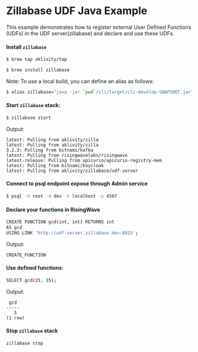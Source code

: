 # Zillabase UDF Java Example

This example demonstrates how to register external User Defined Functions (UDFs) in the UDF server(zillabase) and declare and use these UDFs.

#### Install `zillabase`

```bash
$ brew tap aklivity/tap

$ brew install zillabase
```

Note: To use a local build, you can define an alias as follows:

```bash
$ alias zillabase="java -jar `pwd`/cli/target/cli-develop-SNAPSHOT.jar"
```

#### Start `zillabase` stack:

```bash
$ zillabase start
```

Output:

```text
latest: Pulling from aklivity/zilla
latest: Pulling from aklivity/zilla
3.2.3: Pulling from bitnami/kafka
latest: Pulling from risingwavelabs/risingwave
latest-release: Pulling from apicurio/apicurio-registry-mem
latest: Pulling from bitnami/keycloak
latest: Pulling from aklivity/zillabase/udf-server
```

#### Connect to psql endpoint expose through Admin service

```bash
$ psql -U root -d dev -h localhost -p 4567
```
#### Declare your functions in RisingWave

```bash
CREATE FUNCTION gcd(int, int) RETURNS int
AS gcd
USING LINK 'http://udf-server.zillabase.dev:8815';
```

Output:

```text
CREATE_FUNCTION
```

#### Use defined functions:

```bash
SELECT gcd(25, 15);
```

Output:

```text
 gcd
-----
   5
(1 row)
```

#### Stop `zillabase` stack

```bash
zillabase stop
```
